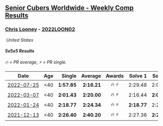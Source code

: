 <style>table {white-space: nowrap;}</style>
<link rel="stylesheet" type="text/css" href="/scw-comp/css/flags.css" />

## [Senior Cubers Worldwide - Weekly Comp Results](/scw-comp/results/)
### [Chris Looney](README.md) - [2022LOON02](https://www.worldcubeassociation.org/persons/2022LOON02?event=555)

<i class="flag flag-US" />&nbsp;United States

#### 5x5x5 Results

<span style="white-space: nowrap;">🔥 = PR average</span>, <span style="white-space: nowrap;">⚡ = PR single</span>.

| Date | Age | Single | Average | Awards | Solve 1 | Solve 2 | Solve 3 | Solve 4 | Solve 5 | Video |
| :--: | :--: | --: | --: | :--: | --: | --: | --: | --: | --: | :-- |
| [2022-07-25](../../results/2022-07-25/555.md) | <40 | **1:57.85** | **2:16.21** | 🔥 ⚡ | 2:29.48 | 2:03.81 | **1:57.85** | 2:58.63 | 2:15.34 | [Desktop](https://www.facebook.com/chris.looney/videos/741745647053795) / [Mobile](https://m.facebook.com/chris.looney/videos/741745647053795) |
| [2022-03-07](../../results/2022-03-07/555.md) | <40 | **2:01.43** | **2:20.00** | 🔥 ⚡ | 2:16.44 | **2:01.43** | 2:20.96 | 2:31.81 | 2:22.61 | [Desktop](https://www.facebook.com/chris.looney/videos/351034893610508) / [Mobile](https://m.facebook.com/chris.looney/videos/351034893610508) |
| [2022-01-24](../../results/2022-01-24/555.md) | <40 | **2:18.77** | **2:24.34** | 🔥 ⚡ | **2:18.77** | 2:23.40 | 2:39.32 | 2:22.19 | 2:27.43 | [Desktop](https://www.facebook.com/chris.looney/videos/490722655743012) / [Mobile](https://m.facebook.com/chris.looney/videos/490722655743012) |
| [2021-12-13](../../results/2021-12-13/555.md) | <40 | **2:26.40** | **2:40.20** | 🔥 ⚡ | 2:27.36 | **2:26.40** | 3:31.33 | 2:49.62 | 2:43.61 | [Desktop](https://www.facebook.com/chris.looney/videos/316505640380636) / [Mobile](https://m.facebook.com/chris.looney/videos/316505640380636) |


<!-- Global site tag (gtag.js) - Google Analytics -->
<script async src="https://www.googletagmanager.com/gtag/js?id=UA-86348435-3"></script>
<script>window.dataLayer = window.dataLayer || []; function gtag() {dataLayer.push(arguments);} gtag('js', new Date()); gtag('config', 'UA-86348435-3');</script>
